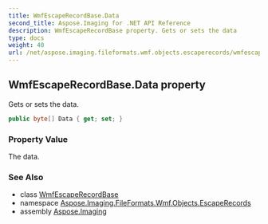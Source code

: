 ```yaml
---
title: WmfEscapeRecordBase.Data
second_title: Aspose.Imaging for .NET API Reference
description: WmfEscapeRecordBase property. Gets or sets the data
type: docs
weight: 40
url: /net/aspose.imaging.fileformats.wmf.objects.escaperecords/wmfescaperecordbase/data/
---
```

## WmfEscapeRecordBase.Data property

Gets or sets the data.

```csharp
public byte[] Data { get; set; }
```

### Property Value

The data.

### See Also

* class [WmfEscapeRecordBase](../)
* namespace [Aspose.Imaging.FileFormats.Wmf.Objects.EscapeRecords](../../wmfescaperecordbase/)
* assembly [Aspose.Imaging](../../../)


